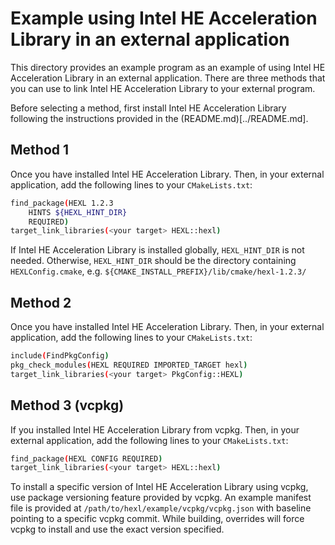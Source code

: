 # Example using Intel HE Acceleration Library in an external application

This directory provides an example program as an example of using Intel HE
Acceleration Library in an external application. There are three methods that
you can use to link Intel HE Acceleration Library to your external program.

Before selecting a method, first install Intel HE Acceleration Library following
the instructions provided in the (README.md)[../README.md].

## Method 1

Once you have installed Intel HE Acceleration Library. Then, in your external
application, add the following lines to your `CMakeLists.txt`:

```bash
find_package(HEXL 1.2.3
    HINTS ${HEXL_HINT_DIR}
    REQUIRED)
target_link_libraries(<your target> HEXL::hexl)
```
If Intel HE Acceleration Library is installed globally, `HEXL_HINT_DIR` is not
needed. Otherwise, `HEXL_HINT_DIR` should be the directory containing
`HEXLConfig.cmake`, e.g. `${CMAKE_INSTALL_PREFIX}/lib/cmake/hexl-1.2.3/`

## Method 2

Once you have installed Intel HE Acceleration Library. Then, in your external
application, add the following lines to your `CMakeLists.txt`:

```bash
include(FindPkgConfig)
pkg_check_modules(HEXL REQUIRED IMPORTED_TARGET hexl)
target_link_libraries(<your target> PkgConfig::HEXL)
```

## Method 3 (vcpkg)

If you installed Intel HE Acceleration Library from vcpkg. Then, in your external
application, add the following lines to your `CMakeLists.txt`:

```bash
find_package(HEXL CONFIG REQUIRED)
target_link_libraries(<your target> HEXL::hexl)
```

To install a specific version of Intel HE Acceleration Library using vcpkg, use
package versioning feature provided by vcpkg. An example manifest file is
provided at `/path/to/hexl/example/vcpkg/vcpkg.json` with baseline pointing to
a specific vcpkg commit. While building, overrides  will  force vcpkg to
install and use the exact version specified.
